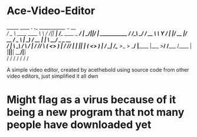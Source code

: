 # Ace-Video-Editor

   _____                 ____   ____.__    .___             ___________    .___.__  __                
  /  _  \   ____  ____   \   \ /   /|__| __| _/____  ____   \_   _____/  __| _/|__|/  |_  ___________ 
 /  /_\  \_/ ___\/ __ \   \   Y   / |  |/ __ |/ __ \/  _ \   |    __)_  / __ | |  \   __\/  _ \_  __ \
/    |    \  \__\  ___/    \     /  |  / /_/ \  ___(  <_> )  |        \/ /_/ | |  ||  | (  <_> )  | \/
\____|__  /\___  >___  >    \___/   |__\____ |\___  >____/  /_______  /\____ | |__||__|  \____/|__|   
        \/     \/    \/                     \/    \/                \/      \/                        

A simple video editor, created by acethebold using source code from other video editors, just simplified it all dwn

# Might flag as a virus because of it being a new program that not many people have downloaded yet
